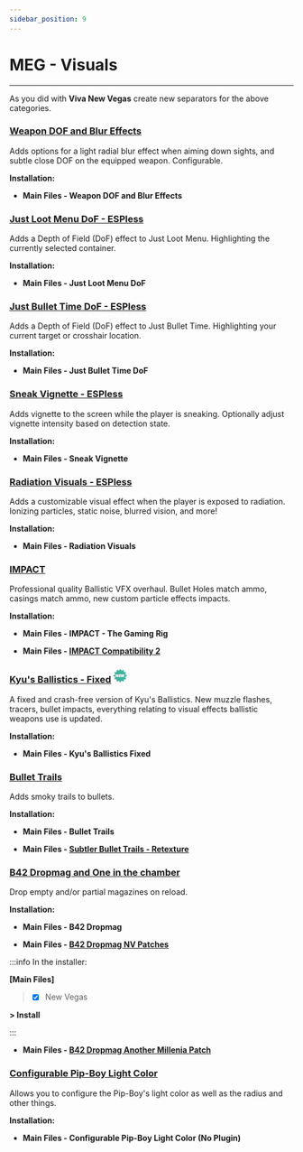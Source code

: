 ```yaml
---
sidebar_position: 9
---
```


# MEG - Visuals

---

As you did with **Viva New Vegas** create new separators for the above categories.

### [Weapon DOF and Blur Effects](https://www.nexusmods.com/newvegas/mods/76064)

Adds options for a light radial blur effect when aiming down sights, and subtle close DOF on the equipped weapon. Configurable. 

**Installation:**

- **Main Files - Weapon DOF and Blur Effects**


### [Just Loot Menu DoF - ESPless](https://www.nexusmods.com/newvegas/mods/84691)

Adds a Depth of Field (DoF) effect to Just Loot Menu. Highlighting the currently selected container.

**Installation:**

- **Main Files - Just Loot Menu DoF**


### [Just Bullet Time DoF - ESPless](https://www.nexusmods.com/newvegas/mods/84680)

Adds a Depth of Field (DoF) effect to Just Bullet Time. Highlighting your current target or crosshair location. 

**Installation:**

- **Main Files - Just Bullet Time DoF**


### [Sneak Vignette - ESPless](https://www.nexusmods.com/newvegas/mods/84802)

Adds vignette to the screen while the player is sneaking. Optionally adjust vignette intensity based on detection state. 

**Installation:**

- **Main Files - Sneak Vignette**


### [Radiation Visuals - ESPless](https://www.nexusmods.com/newvegas/mods/84917)

Adds a customizable visual effect when the player is exposed to radiation. Ionizing particles, static noise, blurred vision, and more! 

**Installation:**

- **Main Files - Radiation Visuals**


### [IMPACT](https://www.nexusmods.com/newvegas/mods/57113)

Professional quality Ballistic VFX overhaul. Bullet Holes match ammo, casings match ammo, new custom particle effects impacts.

**Installation:**

- **Main Files - IMPACT - The Gaming Rig**

- **Main Files - [IMPACT Compatibility 2](https://www.nexusmods.com/newvegas/mods/62050?tab=files)**


### [Kyu's Ballistics - Fixed](https://www.nexusmods.com/newvegas/mods/84939) ![](../static/img/New.png)

A fixed and crash-free version of Kyu's Ballistics. New muzzle flashes, tracers, bullet impacts, everything relating to visual effects ballistic weapons use is updated.

**Installation:**

- **Main Files - Kyu's Ballistics Fixed**


### [Bullet Trails](https://www.nexusmods.com/newvegas/mods/75122)

Adds smoky trails to bullets.

**Installation:**

- **Main Files - Bullet Trails**

- **Main Files - [Subtler Bullet Trails - Retexture ](https://www.nexusmods.com/newvegas/mods/82380?tab=files)**


### [B42 Dropmag and One in the chamber](https://www.nexusmods.com/newvegas/mods/75461)

Drop empty and/or partial magazines on reload.

**Installation:**

- **Main Files - B42 Dropmag**

- **Main Files - [B42 Dropmag NV Patches](https://www.nexusmods.com/newvegas/mods/79039?tab=files)**

:::info In the installer:

**[Main Files]**

> - [x] New Vegas

**> Install**

:::

- **Main Files - [B42 Dropmag Another Millenia Patch](https://www.nexusmods.com/newvegas/mods/79678?tab=files)**


### [Configurable Pip-Boy Light Color](https://www.nexusmods.com/newvegas/mods/73792)

Allows you to configure the Pip-Boy's light color as well as the radius and other things.

**Installation:**

- **Main Files - Configurable Pip-Boy Light Color (No Plugin)**
